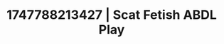 ---
categories:
- Roleplay seduction
- Retro fantasy play
- Feather touch
- Squirting orgasm
- Erotic tension
image: /assets/images/1747788213427.jpg
layout: post
seo:
  description: Featured content with artistic ABDL Play, Scat Fetish. HD images available.
  keywords: ABDL Play, Scat Fetish
  og_image: /assets/images/1747788213427.jpg
  schema_type: VisualArtwork
tags:
- ABDL Play
- '#1747788213427'
- Scat Fetish
title: 1747788213427 | Scat Fetish ABDL Play
---